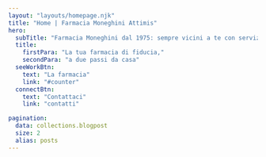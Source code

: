 ```yaml
---
layout: "layouts/homepage.njk"
title: "Home | Farmacia Moneghini Attimis"
hero:
  subTitle: "Farmacia Moneghini dal 1975: sempre vicini a te con servizi, consigli e attenzione per la tua salute"
  title:
    firstPara: "La tua farmacia di fiducia,"
    secondPara: "a due passi da casa"
  seeWorkBtn:
    text: "La farmacia"
    link: "#counter"
  connectBtn: 
    text: "Contattaci"
    link: "contatti"

pagination:
  data: collections.blogpost
  size: 2
  alias: posts
---
```

